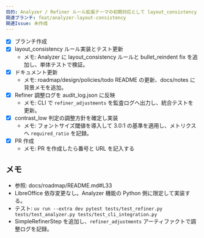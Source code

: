 ```yaml
---
目的: Analyzer / Refiner ルール拡張テーマの初期対応として layout_consistency 診断を追加する
関連ブランチ: feat/analyzer-layout-consistency
関連Issue: 未作成
---
```


- [x] ブランチ作成
- [x] layout_consistency ルール実装とテスト更新
  - メモ: Analyzer に layout_consistency ルールと bullet_reindent fix を追加し、単体テストで検証。
- [x] ドキュメント更新
  - メモ: roadmap/design/policies/todo README の更新、docs/notes に背景メモを追加。
- [x] Refiner 調整ログを audit_log.json に反映
  - メモ: CLI で `refiner_adjustments` を監査ログへ出力し、統合テストを更新。
- [x] contrast_low 判定の調整方針を確定し実装
  - メモ: フォントサイズ閾値を導入して 3.0:1 の基準を適用し、メトリクスへ `required_ratio` を記録。
- [x] PR 作成
  - メモ: PR を作成したら番号と URL を記入する

## メモ
- 参照: docs/roadmap/README.md#L33
- LibreOffice 依存変更なし。Analyzer 機能の Python 側に限定して実装する。
- テスト: `uv run --extra dev pytest tests/test_refiner.py tests/test_analyzer.py tests/test_cli_integration.py`
- SimpleRefinerStep を追加し、`refiner_adjustments` アーティファクトで調整ログを記録。

